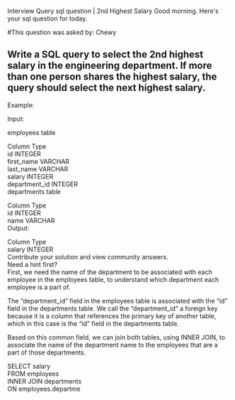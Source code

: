 Interview Query sql question | 2nd Highest Salary
Good morning. Here's your sql question for today.

#This question was asked by: Chewy  
## Write a SQL query to select the 2nd highest salary in the engineering department. If more than one person shares the highest salary, the query should select the next highest salary.

Example:

Input:  

employees table  
 
Column	Type  
id	INTEGER  
first_name	VARCHAR  
last_name	VARCHAR  
salary	INTEGER  
department_id	INTEGER  
departments table  

Column	Type  
id	INTEGER  
name	VARCHAR  
Output:  

Column	Type  
salary	INTEGER  
Contribute your solution and view community answers.  
Need a hint first?  
First, we need the name of the department to be associated with each employee in the employees table, to understand which department each employee is a part of.  

The “department_id” field in the employees table is associated with the “id” field in the departments table. We call the “department_id” a foreign key because it is a column that references the primary key of another table, which in this case is the “id” field in the departments table.   

Based on this common field, we can join both tables, using INNER JOIN, to associate the name of the department name to the employees that are a part of those departments.     

SELECT salary  
    FROM employees  
    INNER JOIN departments  
        ON employees.departme  